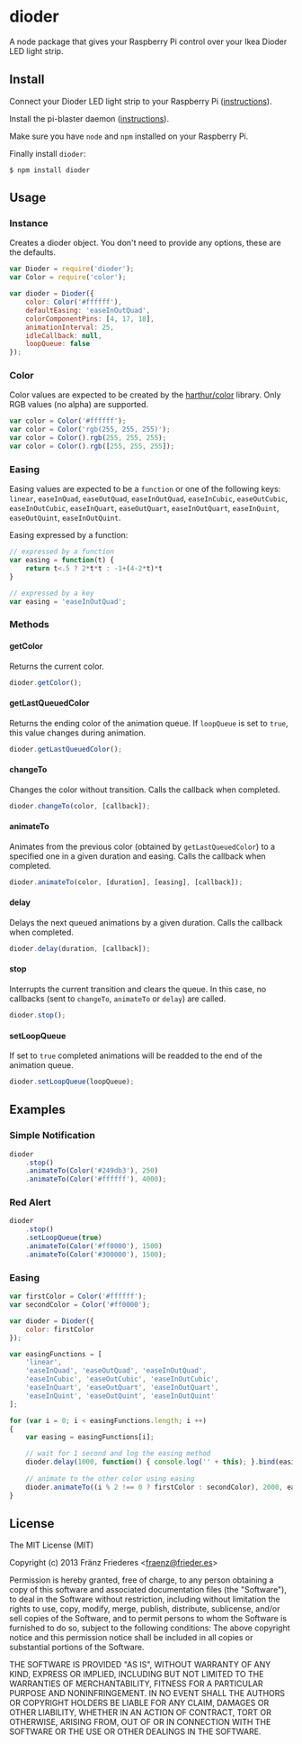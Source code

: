dioder
======

A node package that gives your Raspberry Pi control over your Ikea Dioder LED light strip.

## Install

Connect your Dioder LED light strip to your Raspberry Pi ([instructions](http://krizzblog.de/2013/12/the-pidioder/)).

Install the pi-blaster daemon ([instructions](https://github.com/sarfata/pi-blaster)).

Make sure you have `node` and `npm` installed on your Raspberry Pi.

Finally install `dioder`:

    $ npm install dioder


## Usage

### Instance

Creates a dioder object. You don't need to provide any options, these are the defaults.

```javascript
var Dioder = require('dioder');
var Color = require('color');

var dioder = Dioder({
    color: Color('#ffffff'),
    defaultEasing: 'easeInOutQuad',
    colorComponentPins: [4, 17, 18],
    animationInterval: 25,
    idleCallback: null,
    loopQueue: false
});
```

### Color

Color values are expected to be created by the [harthur/color](https://github.com/harthur/color) library. Only RGB values (no alpha) are supported.

```javascript
var color = Color('#ffffff');
var color = Color('rgb(255, 255, 255)');
var color = Color().rgb(255, 255, 255);
var color = Color().rgb([255, 255, 255]);
```


### Easing

Easing values are expected to be a `function` or one of the following keys: `linear`, `easeInQuad`, `easeOutQuad`, `easeInOutQuad`, `easeInCubic`, `easeOutCubic`, `easeInOutCubic`, `easeInQuart`, `easeOutQuart`, `easeInOutQuart`, `easeInQuint`, `easeOutQuint`, `easeInOutQuint`.

Easing expressed by a function:

```javascript
// expressed by a function
var easing = function(t) {
    return t<.5 ? 2*t*t : -1+(4-2*t)*t
}

// expressed by a key
var easing = 'easeInOutQuad';
```


### Methods

#### getColor

Returns the current color.

```javascript
dioder.getColor();
```

#### getLastQueuedColor

Returns the ending color of the animation queue. If `loopQueue` is set to `true`, this value changes during animation.

```javascript
dioder.getLastQueuedColor();
```

#### changeTo

Changes the color without transition. Calls the callback when completed.

```javascript
dioder.changeTo(color, [callback]);
```

#### animateTo

Animates from the previous color (obtained by `getLastQueuedColor`) to a specified one in a given duration and easing. Calls the callback when completed.

```javascript
dioder.animateTo(color, [duration], [easing], [callback]);
```

#### delay

Delays the next queued animations by a given duration. Calls the callback when completed.

```javascript
dioder.delay(duration, [callback]);
```

#### stop

Interrupts the current transition and clears the queue. In this case, no callbacks (sent to `changeTo`, `animateTo` or `delay`) are called.

```javascript
dioder.stop();
```

#### setLoopQueue

If set to `true` completed animations will be readded to the end of the animation queue.

```javascript
dioder.setLoopQueue(loopQueue);
```

## Examples

### Simple Notification

```javascript
dioder
    .stop()
    .animateTo(Color('#249db3'), 250)
    .animateTo(Color('#ffffff'), 4000);
```

### Red Alert

```javascript
dioder
    .stop()
    .setLoopQueue(true)
    .animateTo(Color('#ff0000'), 1500)
    .animateTo(Color('#300000'), 1500);
```

### Easing

```javascript
var firstColor = Color('#ffffff');
var secondColor = Color('#ff0000');

var dioder = Dioder({
    color: firstColor
});

var easingFunctions = [
    'linear',
    'easeInQuad', 'easeOutQuad', 'easeInOutQuad',
    'easeInCubic', 'easeOutCubic', 'easeInOutCubic',
    'easeInQuart', 'easeOutQuart', 'easeInOutQuart',
    'easeInQuint', 'easeOutQuint', 'easeInOutQuint'
];

for (var i = 0; i < easingFunctions.length; i ++)
{
    var easing = easingFunctions[i];

    // wait for 1 second and log the easing method
    dioder.delay(1000, function() { console.log('' + this); }.bind(easing));
    
    // animate to the other color using easing
    dioder.animateTo((i % 2 !== 0 ? firstColor : secondColor), 2000, easing);
}
```


## License

The MIT License (MIT)

Copyright (c) 2013 Fränz Friederes <[fraenz@frieder.es](mailto:fraenz@frieder.es)>

Permission is hereby granted, free of charge, to any person obtaining a copy of this software and associated documentation files (the "Software"), to deal in the Software without restriction, including without limitation the rights to use, copy, modify, merge, publish, distribute, sublicense, and/or sell copies of the Software, and to permit persons to whom the Software is furnished to do so, subject to the following conditions:
The above copyright notice and this permission notice shall be included in all copies or substantial portions of the Software.

THE SOFTWARE IS PROVIDED "AS IS", WITHOUT WARRANTY OF ANY KIND, EXPRESS OR IMPLIED, INCLUDING BUT NOT LIMITED TO THE WARRANTIES OF MERCHANTABILITY, FITNESS FOR A PARTICULAR PURPOSE AND NONINFRINGEMENT. IN NO EVENT SHALL THE AUTHORS OR COPYRIGHT HOLDERS BE LIABLE FOR ANY CLAIM, DAMAGES OR OTHER LIABILITY, WHETHER IN AN ACTION OF CONTRACT, TORT OR OTHERWISE, ARISING FROM, OUT OF OR IN CONNECTION WITH THE SOFTWARE OR THE USE OR OTHER DEALINGS IN THE SOFTWARE.
